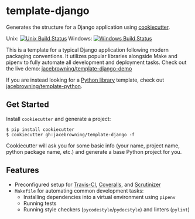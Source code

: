 # template-django

Generates the structure for a Django application using [cookiecutter][cookiecutter].

Unix: [![Unix Build Status](https://img.shields.io/travis/jacebrowning/template-django/master.svg)](https://travis-ci.org/jacebrowning/template-django)
Windows: [![Windows Build Status](https://img.shields.io/appveyor/ci/jacebrowning/template-django.svg)](https://ci.appveyor.com/project/jacebrowning/template-django)

This is a template for a typical Django application following modern packaging conventions. It utilizes popular libraries alongside Make and pipenv to fully automate all development and deployment tasks. Check out the live demo: [jacebrowning/template-django-demo](https://github.com/jacebrowning/template-django-demo)

If you are instead looking for a [Python library](https://caremad.io/posts/2013/07/setup-vs-requirement/) template, check out [jacebrowning/template-python](https://github.com/jacebrowning/template-python).

## Get Started

Install `cookiecutter` and generate a project:

    $ pip install cookiecutter
    $ cookiecutter gh:jacebrowning/template-django -f

Cookiecutter will ask you for some basic info (your name, project name, python package name, etc.) and generate a base Python project for you.

## Features

* Preconfigured setup for [Travis-CI][travis], [Coveralls][coveralls], and [Scrutinizer][scrutinizer]
* `Makefile` for automating common development tasks:
    - Installing dependencies into a virtual environment using `pipenv`
    - Running tests
    - Running style checkers (`pycodestyle`/`pydocstyle`) and linters (`pylint`)

[cookiecutter]: https://github.com/audreyr/cookiecutter
[travis]: https://travis-ci.org/
[coveralls]: https://coveralls.io/
[scrutinizer]: https://scrutinizer-ci.com/
